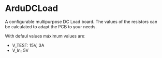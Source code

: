 # ArduDCLoad	

A configurable multipurpose DC Load board. The values of the resistors can be calculated to adapt the PCB to your needs.

With defaul values máximum values are:
- V_TEST: 15V, 3A
- V_In; 5V
